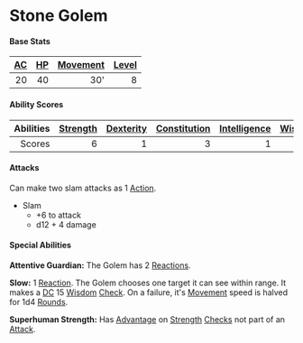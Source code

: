 # Stone Golem

#### Base Stats

| [AC](../../../Player%20Characters/Derived%20Statistics/Armor%20Class.md) | [HP](../../../Player%20Characters/Derived%20Statistics/Health%20Points.md) | [Movement](../../../Game%20Procedures/Movement.md) | [Level](../../../Player%20Characters/Derived%20Statistics/Level.md) |
| -----------------------------------------------------------------------: | -------------------------------------------------------------------------: | -------------------------------------------------: | ------------------------------------------------------------------: |
|                                                                       20 |                                                                         40 |                                                30' |                                                                   8 |
#### Ability Scores

| Abilities | [Strength](../../../Player%20Characters/Chosen%20Statistics/Strength.md) | [Dexterity](../../../Player%20Characters/Chosen%20Statistics/Dexterity.md) | [Constitution](../../../Player%20Characters/Chosen%20Statistics/Constitution.md) | [Intelligence](../../../Player%20Characters/Chosen%20Statistics/Intelligence.md) | [Wisdom](../../../Player%20Characters/Chosen%20Statistics/Wisdom.md)<br> | [Charisma](../../../Player%20Characters/Chosen%20Statistics/Charisma.md)<br> |
| --------: | -----------------------------------------------------------------------: | -------------------------------------------------------------------------: | -------------------------------------------------------------------------------: | -------------------------------------------------------------------------------: | -----------------------------------------------------------------------: | ---------------------------------------------------------------------------: |
|    Scores |                                                                        6 |                                                                          1 |                                                                                3 |                                                                                1 |                                                                        2 |                                                                            1 |
#### Attacks
Can make two slam attacks as 1 [Action](../../../Game%20Procedures/Action.md).

- Slam
	- +6 to attack
	- d12 + 4 damage
#### Special Abilities
**Attentive Guardian:** The Golem has 2 [Reactions](../../../Game%20Procedures/Reaction.md).

**Slow:** 1 [Reaction](../../../Game%20Procedures/Reaction.md). The Golem chooses one target it can see within range. It makes a [DC](../../../Game%20Procedures/DC.md) 15 [Wisdom](../../../Player%20Characters/Chosen%20Statistics/Wisdom.md) [Check](../../../Game%20Procedures/Check.md). On a failure, it's [Movement](../../../Game%20Procedures/Movement.md) speed is halved for 1d4 [Rounds](../../../Game%20Procedures/Round.md).

**Superhuman Strength:** Has [Advantage](../../../Game%20Procedures/Dice%20Rolls/Advantage.md) on [Strength](../../../Player%20Characters/Chosen%20Statistics/Strength.md) [Checks](../../../Game%20Procedures/Check.md) not part of an [Attack](../../../Game%20Procedures/Attack.md).